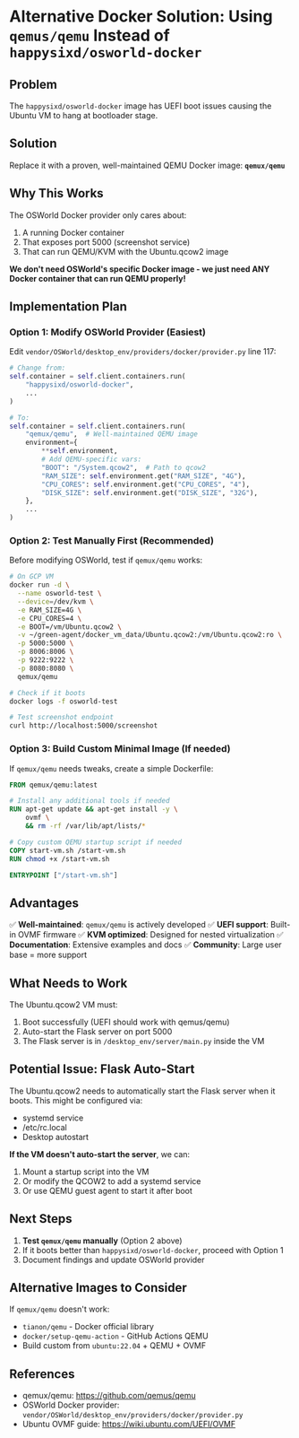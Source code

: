 # Alternative Docker Solution: Using `qemus/qemu` Instead of `happysixd/osworld-docker`

## Problem
The `happysixd/osworld-docker` image has UEFI boot issues causing the Ubuntu VM to hang at bootloader stage.

## Solution
Replace it with a proven, well-maintained QEMU Docker image: **`qemux/qemu`**

## Why This Works

The OSWorld Docker provider only cares about:
1. A running Docker container
2. That exposes port 5000 (screenshot service)
3. That can run QEMU/KVM with the Ubuntu.qcow2 image

**We don't need OSWorld's specific Docker image - we just need ANY Docker container that can run QEMU properly!**

## Implementation Plan

### Option 1: Modify OSWorld Provider (Easiest)

Edit `vendor/OSWorld/desktop_env/providers/docker/provider.py` line 117:

```python
# Change from:
self.container = self.client.containers.run(
    "happysixd/osworld-docker",
    ...
)

# To:
self.container = self.client.containers.run(
    "qemux/qemu",  # Well-maintained QEMU image
    environment={
        **self.environment,
        # Add QEMU-specific vars:
        "BOOT": "/System.qcow2",  # Path to qcow2
        "RAM_SIZE": self.environment.get("RAM_SIZE", "4G"),
        "CPU_CORES": self.environment.get("CPU_CORES", "4"),
        "DISK_SIZE": self.environment.get("DISK_SIZE", "32G"),
    },
    ...
)
```

### Option 2: Test Manually First (Recommended)

Before modifying OSWorld, test if `qemux/qemu` works:

```bash
# On GCP VM
docker run -d \
  --name osworld-test \
  --device=/dev/kvm \
  -e RAM_SIZE=4G \
  -e CPU_CORES=4 \
  -e BOOT=/vm/Ubuntu.qcow2 \
  -v ~/green-agent/docker_vm_data/Ubuntu.qcow2:/vm/Ubuntu.qcow2:ro \
  -p 5000:5000 \
  -p 8006:8006 \
  -p 9222:9222 \
  -p 8080:8080 \
  qemux/qemu

# Check if it boots
docker logs -f osworld-test

# Test screenshot endpoint
curl http://localhost:5000/screenshot
```

### Option 3: Build Custom Minimal Image (If needed)

If `qemux/qemu` needs tweaks, create a simple Dockerfile:

```dockerfile
FROM qemux/qemu:latest

# Install any additional tools if needed
RUN apt-get update && apt-get install -y \
    ovmf \
    && rm -rf /var/lib/apt/lists/*

# Copy custom QEMU startup script if needed
COPY start-vm.sh /start-vm.sh
RUN chmod +x /start-vm.sh

ENTRYPOINT ["/start-vm.sh"]
```

## Advantages

✅ **Well-maintained**: `qemux/qemu` is actively developed
✅ **UEFI support**: Built-in OVMF firmware
✅ **KVM optimized**: Designed for nested virtualization
✅ **Documentation**: Extensive examples and docs
✅ **Community**: Large user base = more support

## What Needs to Work

The Ubuntu.qcow2 VM must:
1. Boot successfully (UEFI should work with qemus/qemu)
2. Auto-start the Flask server on port 5000
3. The Flask server is in `/desktop_env/server/main.py` inside the VM

## Potential Issue: Flask Auto-Start

The Ubuntu.qcow2 needs to automatically start the Flask server when it boots. This might be configured via:
- systemd service
- /etc/rc.local
- Desktop autostart

**If the VM doesn't auto-start the server**, we can:
1. Mount a startup script into the VM
2. Or modify the QCOW2 to add a systemd service
3. Or use QEMU guest agent to start it after boot

## Next Steps

1. **Test `qemux/qemu` manually** (Option 2 above)
2. If it boots better than `happysixd/osworld-docker`, proceed with Option 1
3. Document findings and update OSWorld provider

## Alternative Images to Consider

If `qemux/qemu` doesn't work:
- `tianon/qemu` - Docker official library
- `docker/setup-qemu-action` - GitHub Actions QEMU
- Build custom from `ubuntu:22.04` + QEMU + OVMF

## References

- qemux/qemu: https://github.com/qemus/qemu
- OSWorld Docker provider: `vendor/OSWorld/desktop_env/providers/docker/provider.py`
- Ubuntu OVMF guide: https://wiki.ubuntu.com/UEFI/OVMF
